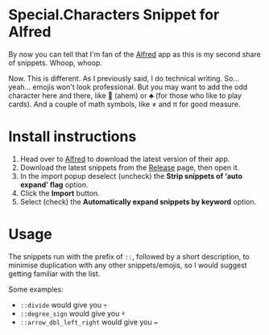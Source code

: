 # Special.Characters Snippet for Alfred

By now you can tell that I'm fan of the [Alfred][1] app as this is my second share of snippets. Whoop, whoop.

Now. This is different. As I previously said, I do technical writing. So... yeah... emojis won't look professional. But you may want to add the odd character here and there, like  (ahem) or ♣ (for those who like to play cards). And a couple of math symbols, like ≠ and π for good measure.

# Install instructions

1. Head over to [Alfred][1] to download the latest version of their app.
2. Download the latest snippets from the [Release][2] page, then open it.
3. In the import popup deselect (uncheck) the **Strip snippets of ‘auto expand’ flag** option.
4. Click the **Import** button.
5. Select (check) the **Automatically expand snippets by keyword** option.

# Usage

The snippets run with the prefix of `::`, followed by a short description, to minimise duplication with any other snippets/emojis, so I would suggest getting familiar with the list.

Some examples:

- `::divide` would give you `÷`
- `::degree_sign` would give you `º`
- `::arrow_dbl_left_right` would give you `↔`

[1]: https://alfredapp.com "Get the Alfred app"
[2]: /releases "Gimme the snippets!"
